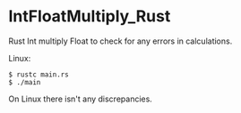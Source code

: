 # IntFloatMultiply_Rust
Rust Int multiply Float to check for any errors in calculations.

Linux:
```terminal
$ rustc main.rs
$ ./main
```
On Linux there isn't any discrepancies.
